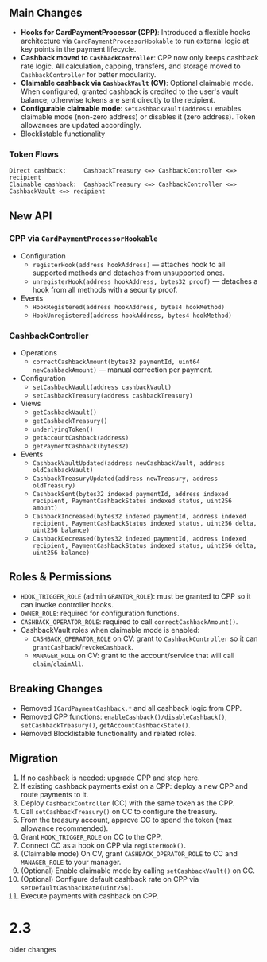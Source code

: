## Main Changes

- **Hooks for CardPaymentProcessor (CPP)**: Introduced a flexible hooks architecture via `CardPaymentProcessorHookable` to run external logic at key points in the payment lifecycle.
- **Cashback moved to `CashbackController`**: CPP now only keeps cashback rate logic. All calculation, capping, transfers, and storage moved to `CashbackController` for better modularity.
- **Claimable cashback via `CashbackVault` (CV)**: Optional claimable mode. When configured, granted cashback is credited to the user's vault balance; otherwise tokens are sent directly to the recipient.
- **Configurable claimable mode**: `setCashbackVault(address)` enables claimable mode (non-zero address) or disables it (zero address). Token allowances are updated accordingly.
- Blocklistable functionality
### Token Flows

```
Direct cashback:     CashbackTreasury <=> CashbackController <=> recipient
Claimable cashback:  CashbackTreasury <=> CashbackController <=> CashbackVault <=> recipient
```

## New API

### CPP via `CardPaymentProcessorHookable`

- Configuration
  - `registerHook(address hookAddress)` — attaches hook to all supported methods and detaches from unsupported ones.
  - `unregisterHook(address hookAddress, bytes32 proof)` — detaches a hook from all methods with a security proof.
- Events
  - `HookRegistered(address hookAddress, bytes4 hookMethod)`
  - `HookUnregistered(address hookAddress, bytes4 hookMethod)`

### CashbackController

- Operations
  - `correctCashbackAmount(bytes32 paymentId, uint64 newCashbackAmount)` — manual correction per payment.
- Configuration
  - `setCashbackVault(address cashbackVault)`
  - `setCashbackTreasury(address cashbackTreasury)`
- Views
  - `getCashbackVault()`
  - `getCashbackTreasury()`
  - `underlyingToken()`
  - `getAccountCashback(address)`
  - `getPaymentCashback(bytes32)`
- Events
  - `CashbackVaultUpdated(address newCashbackVault, address oldCashbackVault)`
  - `CashbackTreasuryUpdated(address newTreasury, address oldTreasury)`
  - `CashbackSent(bytes32 indexed paymentId, address indexed recipient, PaymentCashbackStatus indexed status, uint256 amount)`
  - `CashbackIncreased(bytes32 indexed paymentId, address indexed recipient, PaymentCashbackStatus indexed status, uint256 delta, uint256 balance)`
  - `CashbackDecreased(bytes32 indexed paymentId, address indexed recipient, PaymentCashbackStatus indexed status, uint256 delta, uint256 balance)`

## Roles & Permissions

- `HOOK_TRIGGER_ROLE` (admin `GRANTOR_ROLE`): must be granted to CPP so it can invoke controller hooks.
- `OWNER_ROLE`: required for configuration functions.
- `CASHBACK_OPERATOR_ROLE`: required to call `correctCashbackAmount()`.
- CashbackVault roles when claimable mode is enabled:
  - `CASHBACK_OPERATOR_ROLE` on CV: grant to `CashbackController` so it can `grantCashback`/`revokeCashback`.
  - `MANAGER_ROLE` on CV: grant to the account/service that will call `claim`/`claimAll`.

## Breaking Changes

- Removed `ICardPaymentCashback.*` and all cashback logic from CPP.
- Removed CPP functions: `enableCashback()/disableCashback()`, `setCashbackTreasury()`, `getAccountCashbackState()`.
- Removed Blocklistable functionality and related roles.

## Migration

1. If no cashback is needed: upgrade CPP and stop here.
2. If existing cashback payments exist on a CPP: deploy a new CPP and route payments to it.
3. Deploy `CashbackController` (CC) with the same token as the CPP.
4. Call `setCashbackTreasury()` on CC to configure the treasury.
5. From the treasury account, approve CC to spend the token (max allowance recommended).
6. Grant `HOOK_TRIGGER_ROLE` on CC to the CPP.
7. Connect CC as a hook on CPP via `registerHook()`.
8. (Claimable mode) On CV, grant `CASHBACK_OPERATOR_ROLE` to CC and `MANAGER_ROLE` to your manager.
9. (Optional) Enable claimable mode by calling `setCashbackVault()` on CC.
10. (Optional) Configure default cashback rate on CPP via `setDefaultCashbackRate(uint256)`.
11. Execute payments with cashback on CPP.

# 2.3

older changes
